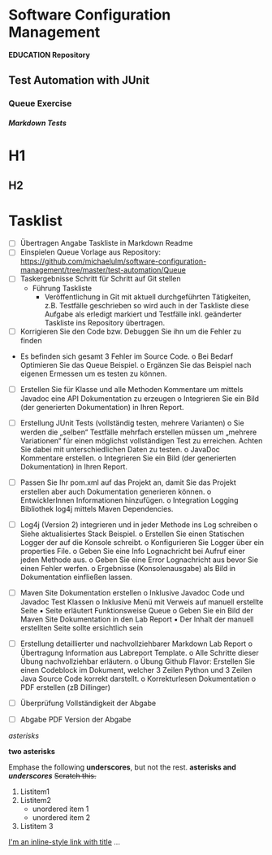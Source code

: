 # Software Configuration Management #

**EDUCATION Repository**

## Test Automation with JUnit ##

### Queue Exercise ###


##### Markdown Tests #####
# H1 #
## H2 ##



# Tasklist #
- [ ] Übertragen Angabe Taskliste in Markdown Readme
- [ ] Einspielen Queue Vorlage aus Repository: https://github.com/michaelulm/software-configuration-management/tree/master/test-automation/Queue
- [ ] Taskergebnisse Schritt für Schritt auf Git stellen
  + Führung Taskliste
    + Veröffentlichung in Git mit aktuell durchgeführten Tätigkeiten, z.B. Testfälle geschrieben so wird auch in der Taskliste diese Aufgabe als erledigt markiert und Testfälle inkl. geänderter Taskliste ins Repository übertragen.
- [ ] Korrigieren Sie den Code bzw. Debuggen Sie ihn um die Fehler zu finden
+ Es befinden sich gesamt 3 Fehler im Source Code.
o Bei Bedarf Optimieren Sie das Queue Beispiel.
o Ergänzen Sie das Beispiel nach eigenen Ermessen um es testen zu können.
- [ ] Erstellen Sie für Klasse und alle Methoden Kommentare um mittels Javadoc eine API Dokumentation zu erzeugen
o Integrieren Sie ein Bild (der generierten Dokumentation) in Ihren Report.
- [ ] Erstellung JUnit Tests (vollständig testen, mehrere Varianten)
o Sie werden die „selben“ Testfälle mehrfach erstellen müssen um „mehrere Variationen“ für einen möglichst vollständigen Test zu erreichen. Achten Sie dabei mit unterschiedlichen Daten zu testen.
o JavaDoc Kommentare erstellen.
o Integrieren Sie ein Bild (der generierten Dokumentation) in Ihren Report.
- [ ] Passen Sie Ihr pom.xml auf das Projekt an, damit Sie das Projekt erstellen aber auch Dokumentation generieren können.
o EntwicklerInnen Informationen hinzufügen.
o Integration Logging Bibliothek log4j mittels Maven Dependencies.
- [ ] Log4j (Version 2) integrieren und in jeder Methode ins Log schreiben
o Siehe aktualisiertes Stack Beispiel.
o Erstellen Sie einen Statischen Logger der auf die Konsole schreibt.
o Konfigurieren Sie Logger über ein properties File.
o Geben Sie eine Info Lognachricht bei Aufruf einer jeden Methode aus.
o Geben Sie eine Error Lognachricht aus bevor Sie einen Fehler werfen.
o Ergebnisse (Konsolenausgabe) als Bild in Dokumentation einfließen lassen.
- [ ] Maven Site Dokumentation erstellen
o Inklusive Javadoc Code und Javadoc Test Klassen
o Inklusive Menü mit Verweis auf manuell erstellte Seite
▪ Seite erläutert Funktionsweise Queue
o Geben Sie ein Bild der Maven Site Dokumentation in den Lab Report
▪ Der Inhalt der manuell erstellten Seite sollte ersichtlich sein
- [ ] Erstellung detaillierter und nachvollziehbarer Markdown Lab Report
o Übertragung Information aus Labreport Template.
o Alle Schritte dieser Übung nachvollziehbar erläutern.
o Übung Github Flavor: Erstellen Sie einen Codeblock im Dokument, welcher 3 Zeilen Python und 3 Zeilen Java Source Code korrekt darstellt.
o Korrekturlesen Dokumentation
o PDF erstellen (zB Dillinger)
- [ ] Überprüfung Vollständigkeit der Abgabe
- [ ] Abgabe PDF Version der Abgabe



*asterisks*

**two asterisks** 

Emphase the following __underscores__, but not the rest.
**asterisks and _underscores_**
~~Scratch this.~~

1. Listitem1
2. Listitem2
   + unordered item 1
   + unordered item 2
3. Listitem 3


[I'm an inline-style link with title](https://www.google.com "Google's Homepage")
...

